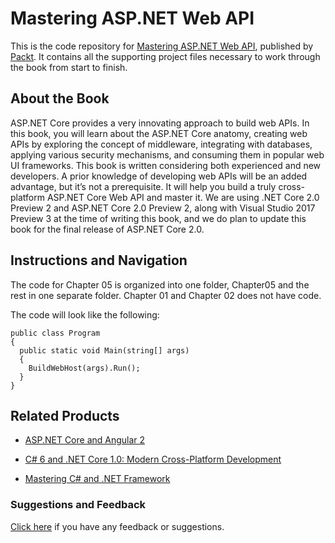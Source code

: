 # Mastering ASP.NET Web API
This is the code repository for [Mastering ASP.NET Web API](https://www.packtpub.com/application-development/mastering-aspnet-web-api), published by [Packt](https://www.packtpub.com/?utm_source=github). It contains all the supporting project files necessary to work through the book from start to finish.

## About the Book
ASP.NET Core provides a very innovating approach to build web APIs. In this book, you will learn about the ASP.NET Core anatomy, creating web APIs by exploring the concept of middleware, integrating with databases, applying various security mechanisms, and
consuming them in popular web UI frameworks.
This book is written considering both experienced and new developers. A prior knowledge of developing web APIs will be an added advantage, but it’s not a prerequisite. It will help you build a truly cross-platform ASP.NET Core Web API and master it. We are using .NET Core 2.0 Preview 2 and ASP.NET Core 2.0 Preview 2, along with Visual Studio 2017 Preview 3 at the time of writing this book, and we do plan to update this book for the final release of ASP.NET Core 2.0.

## Instructions and Navigation
The code for Chapter 05 is organized into one folder, Chapter05 and the rest in one separate folder. Chapter 01 and Chapter 02 does not have code.

The code will look like the following:

```
public class Program
{
  public static void Main(string[] args)
  {
    BuildWebHost(args).Run();
  }
}
```
 
 ## Related Products
* [ASP.NET Core and Angular 2](https://www.packtpub.com/application-development/aspnet-core-and-angular-2?utm_source=github&utm_medium=repository&utm_content=9781786465689)

* [C# 6 and .NET Core 1.0: Modern Cross-Platform Development](https://www.packtpub.com/application-development/c-6-and-net-core-10?utm_source=github&utm_medium=repository&utm_content=9781785285691)

* [Mastering C# and .NET Framework](https://www.packtpub.com/application-development/mastering-c-and-net-framework?utm_source=github&utm_medium=repository&utm_content=9781785884375)

### Suggestions and Feedback
[Click here](https://docs.google.com/forms/d/e/1FAIpQLSe5qwunkGf6PUvzPirPDtuy1Du5Rlzew23UBp2S-P3wB-GcwQ/viewform) if you have any feedback or suggestions.

